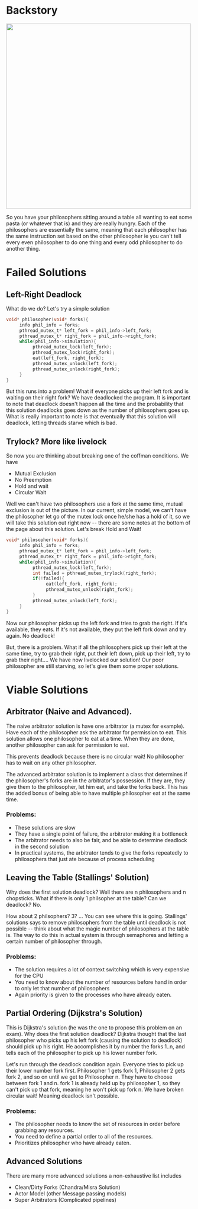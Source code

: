 # Backstory
<img src="https://upload.wikimedia.org/wikipedia/commons/7/7b/An_illustration_of_the_dining_philosophers_problem.png" height="500px" width="500px">

So you have your philosophers sitting around a table all wanting to eat some pasta (or whatever that is) and they are really hungry. Each of the philosophers are essentially the same, meaning that each philosopher has the same instruction set based on the other philosopher ie you can't tell every even philosopher to do one thing and every odd philosopher to do another thing.

# Failed Solutions
## Left-Right Deadlock
What do we do? Let's try a simple solution

````C
void* philosopher(void* forks){
     info phil_info = forks;
     pthread_mutex_t* left_fork = phil_info->left_fork;
     pthread_mutex_t* right_fork = phil_info->right_fork;
     while(phil_info->simulation){
          pthread_mutex_lock(left_fork);
          pthread_mutex_lock(right_fork);
          eat(left_fork, right_fork);
          pthread_mutex_unlock(left_fork);
          pthread_mutex_unlock(right_fork);
     }
}
````

But this runs into a problem! What if everyone picks up their left fork and is waiting on their right fork? We have deadlocked the program. It is important to note that deadlock doesn't happen all the time and the probability that this solution deadlocks goes down as the number of philosophers goes up. What is really important to note is that eventually that this solution will deadlock, letting threads starve which is bad.

## Trylock? More like livelock
So now you are thinking about breaking one of the coffman conditions. We have
- Mutual Exclusion
- No Preemption
- Hold and wait
- Circular Wait

Well we can't have two philosophers use a fork at the same time, mutual exclusion is out of the picture. In our current, simple model, we can't have the philosopher let go of the mutex lock once he/she has a hold of it, so we will take this solution out right now -- there are some notes at the bottom of the page about this solution. Let's break Hold and Wait!
````C
void* philosopher(void* forks){
     info phil_info = forks;
     pthread_mutex_t* left_fork = phil_info->left_fork;
     pthread_mutex_t* right_fork = phil_info->right_fork;
     while(phil_info->simulation){
          pthread_mutex_lock(left_fork);
          int failed = pthread_mutex_trylock(right_fork);
          if(!failed){
               eat(left_fork, right_fork);
               pthread_mutex_unlock(right_fork);
          }
          pthread_mutex_unlock(left_fork);
     }
}
````

Now our philosopher picks up the left fork and tries to grab the right. If it's available, they eats. If it's not available, they put the left fork down and try again. No deadlock!

But, there is a problem. What if all the philosophers pick up their left at the same time, try to grab their right, put their left down, pick up their left, try to grab their right.... We have now livelocked our solution! Our poor philosopher are still starving, so let's give them some proper solutions.

# Viable Solutions

## Arbitrator (Naive and Advanced).

The naive arbitrator solution is have one arbitrator (a mutex for example). Have each of the philosopher ask the arbitrator for permission to eat. This solution allows one philosopher to eat at a time. When they are done, another philosopher can ask for permission to eat.

This prevents deadlock because there is no circular wait! No philosopher has to wait on any other philosopher.

The advanced arbitrator solution is to implement a class that determines if the philosopher's forks are in the arbitrator's possession. If they are, they give them to the philosopher, let him eat, and take the forks back. This has the added bonus of being able to have multiple philosopher eat at the same time.

### Problems:
- These solutions are slow
- They have a single point of failure, the arbitrator making it a bottleneck
- The arbitrator needs to also be fair, and be able to determine deadlock in the second solution
- In practical systems, the arbitrator tends to give the forks repeatedly to philosophers that just ate because of process scheduling

## Leaving the Table (Stallings' Solution)
Why does the first solution deadlock? Well there are n philosophers and n chopsticks. What if there is only 1 philsopher at the table? Can we deadlock? No. 

How about 2 philsophers? 3? ... You can see where this is going. Stallings' solutions says to remove philosophers from the table until deadlock is not possible -- think about what the magic number of philosophers at the table is. The way to do this in actual system is through semaphores and letting a certain number of philosopher through.

### Problems:
- The solution requires a lot of context switching which is very expensive for the CPU
- You need to know about the number of resources before hand in order to only let that number of philosophers
- Again priority is given to the processes who have already eaten.

## Partial Ordering (Dijkstra's Solution)
This is Dijkstra's solution (he was the one to propose this problem on an exam). Why does the first solution deadlock? Dijkstra thought that the last philosopher who picks up his left fork (causing the solution to deadlock) should pick up his right. He accomplishes it by number the forks 1..n, and tells each of the philosopher to pick up his lower number fork.

Let's run through the deadlock condition again. Everyone tries to pick up their lower number fork first. Philosopher 1 gets fork 1, Philosopher 2 gets fork 2, and so on until we get to Philosopher n. They have to choose between fork 1 and n. fork 1 is already held up by philosopher 1, so they can't pick up that fork, meaning he won't pick up fork n. We have broken circular wait! Meaning deadlock isn't possible.

### Problems:
- The philosopher needs to know the set of resources in order before grabbing any resources.
- You need to define a partial order to all of the resources.
- Prioritizes philosopher who have already eaten.

## Advanced Solutions

There are many more advanced solutions a non-exhaustive list includes
- Clean/Dirty Forks (Chandra/Misra Solution)
- Actor Model (other Message passing models)
- Super Arbitrators (Complicated pipelines)

